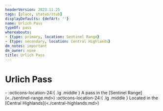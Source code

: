 ```yaml
---
headerVersion: 2023.11.25
tags: [place, status/stub]
displayDefaults: {defArt: ''}
name: Urlich Pass
typeOf: pass
whereabouts:
- {type: primary, location: Sentinel Range}
- {type: secondary, location: Central Highlands}
dm_notes: important
dm_owner: none
title: Urlich Pass
---
```

# Urlich Pass
<div class="grid cards ext-narrow-margin ext-one-column" markdown>
-    :octicons-location-24:{ .lg .middle } A pass in the [Sentinel Range](<../sentinel-range.md>)  
    :octicons-location-24:{ .lg .middle } Located in the [Central Highlands](<./central-highlands.md>)  
</div>




